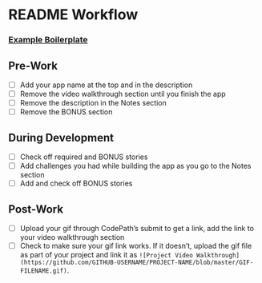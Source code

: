# README Workflow

### [Example Boilerplate](https://courses.codepath.com/snippets/ios_university/readme_templates/assignment_1_readme.md?raw=true)

## Pre-Work
- [ ] Add your app name at the top and in the description
- [ ] Remove the video walkthrough section until you finish the app
- [ ] Remove the description in the Notes section
- [ ] Remove the BONUS section

## During Development
- [ ] Check off required and BONUS stories
- [ ] Add challenges you had while building the app as you go to the Notes section
- [ ] Add and check off BONUS stories

## Post-Work
- [ ] Upload your gif through CodePath’s submit to get a link, add the link to your video walkthrough section
- [ ] Check to make sure your gif link works. If it doesn’t, upload the gif file as part of your project and link it as ```![Project Video Walkthrough](https://github.com/GITHUB-USERNAME/PROJECT-NAME/blob/master/GIF-FILENAME.gif)```.
